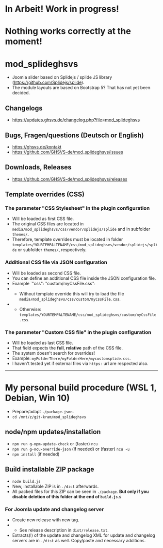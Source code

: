 # In Arbeit! Work in progress!

# Nothing works correctly at the moment!

# mod_splideghsvs
- Joomla slider based on Splidejs / splide JS library (https://github.com/Splidejs/splide).
- The module layouts are based on Bootstrap 5? That has not yet been decided.

 ## Changelogs
 - https://updates.ghsvs.de/changelog.php?file=mod_splideghsvs

## Bugs, Fragen/questions (Deutsch or English)
- https://ghsvs.de/kontakt
- https://github.com/GHSVS-de/mod_splideghsvs/issues

## Downloads, Releases
- https://github.com/GHSVS-de/mod_splideghsvs/releases

## Template overrides (CSS)

### The parameter "CSS Stylesheet" in the plugin configuration
- Will be loaded as first CSS file.
- The original CSS files are located in `media/mod_splideghsvs/css/vendor/splidejs/splide` and in subfolder `themes/`.
- Therefore, template overrides must be located in folder `templates/YOURTEMPALTENAME/css/mod_splideghsvs/vendor/splidejs/splide` or subfolder `themes/`, respectively.

### Additional CSS file via JSON configuration
- Will be loaded as second CSS file.
- You can define an additional CSS file inside the JSON configuration file.
- Example `"css": "custom/myCssFile.css":
- - Without template override this will try to load the file `media/mod_splideghsvs/css/custom/myCssFile.css`.
- - Otherwise: `templates/YOURTEMPALTENAME/css/mod_splideghsvs/custom/myCssFile.css`.

### The parameter "Custom CSS file" in the plugin configuration
- Will be loaded as last CSS file.
- That field expects the **full**, **relative** path of the CSS file.
- The system doesn't search for overrides!
- Example: `myFolderThere/myFolderHere/mycustomsplide.css`.
- I haven't tested yet if external files via `https:` url are respected also.

-----------------------------------------------------

# My personal build procedure (WSL 1, Debian, Win 10)
- Prepare/adapt `./package.json`.
- `cd /mnt/z/git-kram/mod_splideghsvs`

## node/npm updates/installation
- `npm run g-npm-update-check` or (faster) `ncu`
- `npm run g-ncu-override-json` (if needed) or (faster) `ncu -u`
- `npm install` (if needed)

## Build installable ZIP package
- `node build.js`
- New, installable ZIP is in `./dist` afterwards.
- All packed files for this ZIP can be seen in `./package`. **But only if you disable deletion of this folder at the end of `build.js`**.s

### For Joomla update and changelog server
- Create new release with new tag.
- - See release description in `dist/release.txt`.
- Extracts(!) of the update and changelog XML for update and changelog servers are in `./dist` as well. Copy/paste and necessary additions.
